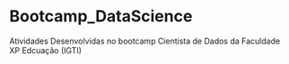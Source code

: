 # Bootcamp_DataScience
 Atividades Desenvolvidas no bootcamp Cientista de Dados da Faculdade XP Edcuação (IGTI)
